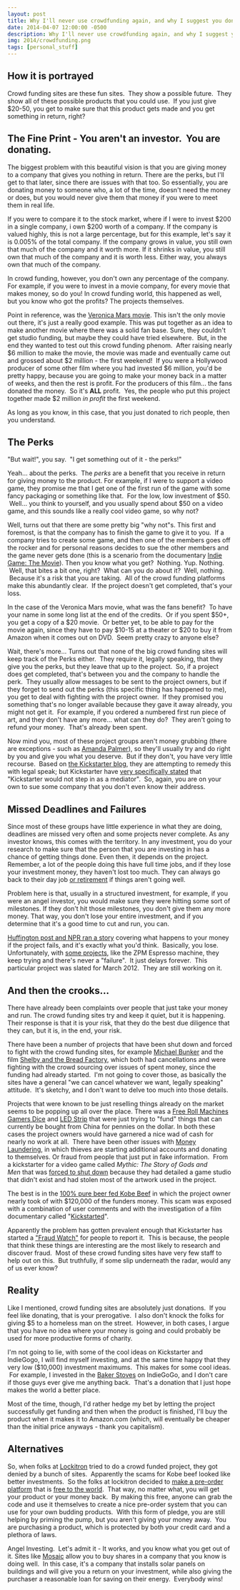 ```yaml
---
layout: post
title: Why I'll never use crowdfunding again, and why I suggest you don't either.
date: 2014-04-07 12:00:00 -0500
description: Why I'll never use crowdfunding again, and why I suggest you don't either.
img: 2014/crowdfunding.png
tags: [personal_stuff]
---
```


## How it is portrayed

Crowd funding sites are these fun sites.  They show a possible future.  They show all of these possible products that
you could use.  If you just give $20-50, you get to make sure that this product gets made and you get something in
return, right?

## The Fine Print - You aren't an investor.  You are donating.
The biggest problem with this beautiful vision is that you are giving money to a company that gives you nothing in
return. There are the perks, but I'll get to that later, since there are issues with that too. So essentially, you
are donating money to someone who, a lot of the time, doesn't need the money or does, but you would never give them
that money if you were to meet them in real life.

If you were to compare it to the stock market, where if I were to invest $200 in a single company, i own $200 worth
of a company. If the company is valued highly, this is not a large percentage, but for this example, let's say it is
0.005% of the total company. If the company grows in value, you still own that much of the company and it worth more.
If it shrinks in value, you still own that much of the company and it is worth less. Either way, you always own that
much of the company.

In crowd funding, however, you don't own any percentage of the company. For example, if you were to invest in a
movie company, for every movie that makes money, so do you! In crowd funding world, this happened as well, but
you know who got the profits? The projects themselves.

Point in reference, was the [Veronica Mars movie](http://en.wikipedia.org/wiki/Veronica_Mars_(film)).
This isn't the only movie out there, it's just a really good example. This was put together as an idea
to make another movie where there was a solid fan base. Sure, they couldn't get studio funding, but maybe
they could have tried elsewhere.  But, in the end they wanted to test out this crowd funding phenom.  After raising
nearly $6 million to make the movie, the movie was made and eventually came out and grossed about $2 million - the
first weekend!  If you were a Hollywood producer of some other film where you had invested $6 million, you'd be
pretty happy, because you are going to make your money back in a matter of weeks, and then the rest is profit.
For the producers of this film... the fans donated the money.  So it's <strong>ALL</strong> profit.  Yes, the people
who put this project together made $2 million <em>in profit</em> the first weekend.

As long as you know, in this case, that you just donated to rich people, then you understand.

## The Perks

"But wait!", you say.  "I get something out of it - the perks!"

Yeah... about the perks.  The <em>perks</em> are a benefit that you receive in return for giving money to the product.
For example, if I were to support a video game, they promise me that I get one of the first run of the game with some
fancy packaging or something like that.  For the low, low investment of $50.  Well... you think to yourself, and you
usually spend about $50 on a video game, and this sounds like a really cool video game, so why not?

Well, turns out that there are some pretty big "why not"s. This first and foremost, is that the company has to finish
the game to give it to you.  If a company tries to create some game, and then one of the members goes off the rocker
and for personal reasons decides to sue the other members and the game never gets done (this is a scenario from the
documentary [Indie Game: The Movie](http://www.imdb.com/title/tt1942884/)). Then you know what you get?  Nothing. 
Yup. Nothing.  Well, that bites a bit one, right?  What can you do about it?  Well, nothing.  Because it's a risk that
you are taking.  All of the crowd funding platforms make this abundantly clear.  If the project doesn't get completed,
that's your loss.

In the case of the Veronica Mars movie, what was the fans benefit?  To have your name in some long list at the end of
the credits.  Or if you spent $50+, you get a copy of a $20 movie.  Or better yet, to be able to pay for the movie
again, since they have to pay $10-15 at a theater or $20 to buy it from Amazon when it comes out on DVD.  Seem pretty
crazy to anyone else?

Wait, there's more... Turns out that none of the big crowd funding sites will keep track of the Perks either.  They
require it, legally speaking, that they give you the perks, but they leave that up to the project.  So, if a project
does get completed, that's between you and the company to handle the perk.  They usually allow messages to be sent to
the project owners, but if they forget to send out the perks (this specific thing has happened to me), you get to deal
with fighting with the project owner.  If they promised you something that's no longer available because they gave it
away already, you might not get it.  For example, if you ordered a numbered first run piece of art, and they don't
have any more... what can they do?  They aren't going to refund your money.  That's already been spent.

Now mind you, most of these project groups aren't money grubbing (there are exceptions - such as 
[Amanda Palmer](http://www.newyorker.com/online/blogs/culture/2012/10/amanda-palmers-kickstarter-scandal.html)), so
they'll usually try and do right by you and give you what you deserve.  But if they don't, you have very little
recourse.  Based on [the Kickstarter blog](https://www.kickstarter.com/blog/accountability-on-kickstarter), they
are attempting to remedy this with legal speak; but Kickstarter have 
[very specifically stated](http://venturebeat.com/2012/09/04/kickstarter-co-founder-failed-projects/) that
"Kickstarter would not step in as a mediator".  So, again, you are on your own to sue some company that you don't even
know their address.

## Missed Deadlines and Failures
Since most of these groups have little experience in what they are doing, deadlines are missed very often and some
projects never complete. As any investor knows, this comes with the territory. In any investment, you do your research
to make sure that the person that you are investing in has a chance of getting things done. Even then, it depends on
the project. Remember, a lot of the people doing this have full time jobs, and if they lose your investment money,
they haven't lost too much. They can always go back to their day job 
[or retirement](http://venturebeat.com/2013/12/11/leisure-suit-larry-creator-al-lowe-leaves-replay-games-exclusive/)
if things aren't going well.

Problem here is that, usually in a structured investment, for example, if you were an angel investor, you would make
sure they were hitting some sort of milestones. If they don't hit those milestones, you don't give them any more money.
That way, you don't lose your entire investment, and if you determine that it's a good time to cut and run, you can.

[Huffington post and NPR ran a story](http://www.huffingtonpost.com/2012/09/05/failed-kickstarter-projects-money-go_n_1858301.html)
covering what happens to your money if the project fails, and it's exactly what you'd think.  Basically, you lose. 
Unfortunately, with [some projects](https://www.kickstarter.com/projects/zpmespresso/pid-controlled-espresso-machine),
like the ZPM Espresso machine, they keep trying and there's never a "failure".  It just delays forever.  This
particular project was slated for March 2012.  They are still working on it.

## And then the crooks...
There have already been complaints over people that just take your money and run. The crowd funding sites try and keep
it quiet, but it is happening. Their response is that it is your risk, that they do the best due diligence that they
can, but it is, in the end, your risk.

There have been a number of projects that have been shut down and forced to fight with the crowd funding sites, for
example [Michael Bunker](http://journal.michaelbunker.com/2012/08/indiegogo-stole-money-as-far-as-we-know.html) and the
film [Shelby and the Bread Factory](http://www.crowdfundinsider.com/2013/08/20000-succesfully-crowdfunded-film-shelby-and-the-bread-factory-has-campaign-cancelled-by-kickstarter-contributions-refunded/),
which both had cancellations and were fighting with the crowd sourcing over issues of spent money, since the funding
had already started.  I'm not going to cover those, as basically the sites have a general "we can cancel whatever we
want, legally speaking" attitude.  It's sketchy, and I don't want to delve too much into those details.

Projects that were known to be just reselling things already on the market seems to be popping up all over the place. 
There was a [Free Roll Machines Gamers Dice](https//www.kickstarter.com/projects/75321040/free-roll-machined-gamers-dice/)
and [LED Strip](http://%28https//www.kickstarter.com/projects/bc26/ambiolight-a-one-touch-room-makeover) that were just
trying to "fund" things that can currently be bought from China for pennies on the dollar. In both these cases the
project owners would have garnered a nice wad of cash for nearly no work at all.  There have been other issues with
[Money Laundering](http://motherboard.vice.com/blog/thieves-launder-money-by-crowdfunding-themselves--2), in which
thieves are starting additional accounts and donating to themselves. Or fraud from people that just put in fake 
information.  From a kickstarter for a video game called <em>Mythic:</em><i> The Story of Gods and Men</i> that was
[forced to shut down](http://www.theverge.com/2012/4/30/2990064/fake-kickstarter-project-mythic-forced-to-shut-down)
because they had detailed a game studio that didn't exist and had stolen most of the artwork used in the project.

The best is in the [100% pure beer fed Kobe Beef](http://mashable.com/2013/06/21/kickstarter-scam/) in which the project
owner nearly took of with $120,000 of the funders money. This scam was exposed with a combination of user comments and
with the investigation of a film documentary called "[Kickstarted](http://www.kickstartedmovie.com/)".

Apparently the problem has gotten prevalent enough that Kickstarter has started a 
["Fraud Watch"](http://www.kickstarterforum.org/news-fraud-watch-f13.html) for people to report it.  This is because,
the people that think these things are interesting are the most likely to research and discover fraud.  Most of these
crowd funding sites have very few staff to help out on this.  But truthfully, if some slip underneath the radar, would
any of us ever know?

## Reality

Like I mentioned, crowd funding sites are absolutely just donations.  If you feel like donating, that is your
prerogative.  I also don't knock the folks for giving $5 to a homeless man on the street.  However, in both cases,
I argue that you have no idea where your money is going and could probably be used for more productive forms of
charity.

I'm not going to lie, with some of the cool ideas on Kickstarter and IndieGogo, I will find myself investing, and at
the same time happy that they very low ($10,000) investment maximums.  This makes for some cool ideas.  For example, I
invested in the [Baker Stoves](http://bakerproduct.com/) on IndieGoGo, and I don't care if those guys ever give me
anything back.  That's a donation that I just hope makes the world a better place.

Most of the time, though, I'd rather hedge my bet by letting the project successfully get funding and then when the
product is finished, I'll buy the product when it makes it to Amazon.com (which, will eventually be cheaper than the
initial price anyways - thank you capitalism).

## Alternatives

So, when folks at [Lockitron](https://lockitron.com/) tried to do a crowd funded project, they got denied by a bunch
of sites.  Apparently the scams for Kobe beef looked like better investments.  So the folks at lockitron
decided to [make a pre-order platform](http://www.cnbc.com/id/49302775) that is 
[free to the world](https://github.com/lockitron/selfstarter).  That way, no matter what, you will get your product
or your money back.  By making this free, anyone can grab the code and use it themselves to create a nice pre-order
system that you can use for your own budding products.  With this form of pledge, you are still helping by priming the
pump, but you aren't giving your money away.  You are purchasing a product, which is protected by both your credit card
and a plethora of laws.

Angel Investing.  Let's admit it - It works, and you know what you get out of it. Sites like 
[Mosaic](https://joinmosaic.com/) allow you to buy shares in a company that you know is doing well.  In this case,
it's a company that installs solar panels on buildings and will give you a return on your investment, while also giving
the purchaser a reasonable loan for saving on their energy.  Everybody wins!
